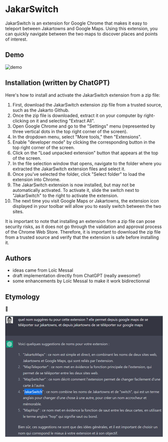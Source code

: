 # JakarSwitch

JakarSwitch is an extension for Google Chrome that makes it easy to teleport between Jakartowns and Google Maps. Using this extension, you can quickly navigate between the two maps to discover places and points of interest.

## Demo
![demo](doc/demo_jakarswitch.gif)

## Installation (written by ChatGPT)

Here's how to install and activate the JakarSwitch extension from a zip file:

1. First, download the JakarSwitch extension zip file from a trusted source, such as the Jakarto Github.
2. Once the zip file is downloaded, extract it on your computer by right-clicking on it and selecting "Extract All".
3. Open Google Chrome and go to the "Settings" menu (represented by three vertical dots in the top right corner of the screen).
4. In the dropdown menu, select "More tools," then "Extensions".
5. Enable "developer mode" by clicking the corresponding button in the top right corner of the screen.
6. Click on the "Load unpacked extension" button that appears at the top of the screen.
7. In the file selection window that opens, navigate to the folder where you extracted the JakarSwitch extension files and select it.
8. Once you've selected the folder, click "Select folder" to load the extension into Chrome.
9. The JakarSwitch extension is now installed, but may not be automatically activated. To activate it, slide the switch next to "JakarSwitch" to the right to activate the extension.
10. The next time you visit Google Maps or Jakartowns, the extension icon displayed in your toolbar will allow you to easily switch between the two sites.

It is important to note that installing an extension from a zip file can pose security risks, as it does not go through the validation and approval process of the Chrome Web Store. Therefore, it is important to download the zip file from a trusted source and verify that the extension is safe before installing it.


## Authors
- ideas came from Loïc Messal
- draft implementation directly from ChatGPT (really awesome!)
- some enhancements by Loïc Messal to make it work bidirectionnal

## Etymology

🤣

![chatgpt](doc/etymology.png)

